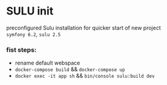 <h1>SULU init</h1>

preconfigured Sulu installation for quicker start of new project  
`symfony 6.2`, `sulu 2.5`

### fist steps:
- rename default webspace
- `docker-compose build` && `docker-compose up`
- `docker exec -it app sh` && `bin/console sulu:build dev`

